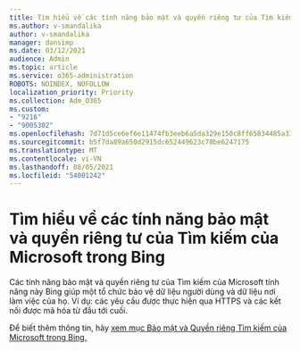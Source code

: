 ```yaml
---
title: Tìm hiểu về các tính năng bảo mật và quyền riêng tư của Tìm kiếm của Microsoft trong Bing
ms.author: v-smandalika
author: v-smandalika
manager: dansimp
ms.date: 03/12/2021
audience: Admin
ms.topic: article
ms.service: o365-administration
ROBOTS: NOINDEX, NOFOLLOW
localization_priority: Priority
ms.collection: Adm_O365
ms.custom:
- "9216"
- "9005302"
ms.openlocfilehash: 7d71d5ce6ef6e11474fb3eeb6a5da329e150c8ff65834485a33ebdb743fa6db4
ms.sourcegitcommit: b5f7da89a650d2915dc652449623c78be6247175
ms.translationtype: MT
ms.contentlocale: vi-VN
ms.lasthandoff: 08/05/2021
ms.locfileid: "54001242"
---
```

# <a name="learn-about-the-security-and-privacy-features-of-microsoft-search-in-bing"></a>Tìm hiểu về các tính năng bảo mật và quyền riêng tư của Tìm kiếm của Microsoft trong Bing

Các tính năng bảo mật và quyền riêng tư của Tìm kiếm của Microsoft tính năng này Bing giúp một tổ chức bảo vệ dữ liệu người dùng và dữ liệu nơi làm việc của họ. Ví dụ: các yêu cầu được thực hiện qua HTTPS và các kết nối được mã hóa từ đầu tới cuối.

Để biết thêm thông tin, hãy [xem mục Bảo mật và Quyền riêng Tìm kiếm của Microsoft trong Bing.](https://docs.microsoft.com/microsoftsearch/security-for-search)
